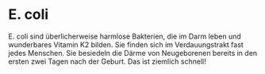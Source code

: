 # E. coli

E. coli sind überlicherweise harmlose Bakterien, die im Darm leben und
wunderbares Vitamin K2 bilden. Sie finden sich im Verdauungstrakt fast jedes
Menschen. Sie besiedeln die Därme von Neugeborenen bereits in den ersten zwei
Tagen nach der Geburt. Das ist ziemlich schnell!
